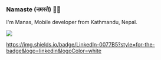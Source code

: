 ###  Namaste (नमस्ते) 🙏🏽

I'm Manas, Mobile developer from  Kathmandu, Nepal. 

<img src="https://img.shields.io/badge/Gmail-D14836?style=for-the-badge&logo=gmail&logoColor=white">

https://img.shields.io/badge/LinkedIn-0077B5?style=for-the-badge&logo=linkedin&logoColor=white
<!--
**manas-raj-shrestha/manas-raj-shrestha** is a ✨ _special_ ✨ repository because its `README.md` (this file) appears on your GitHub profile.

Here are some ideas to get you started:

- 🔭 I’m currently working on ...
- 🌱 I’m currently learning ...
- 👯 I’m looking to collaborate on ...
- 🤔 I’m looking for help with ...
- 💬 Ask me about ...
- 📫 How to reach me: ...
- 😄 Pronouns: ...
- ⚡ Fun fact: ...
-->
